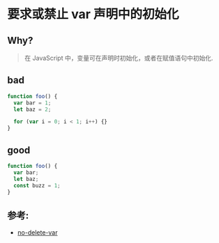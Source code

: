 # 要求或禁止 var 声明中的初始化

## Why?

> 在 JavaScript 中，变量可在声明时初始化，或者在赋值语句中初始化.

## bad

```js
function foo() {
  var bar = 1;
  let baz = 2;

  for (var i = 0; i < 1; i++) {}
}
```

## good

```js
function foo() {
  var bar;
  let baz;
  const buzz = 1;
}
```

## 参考:

- [no-delete-var](https://eslint.org/docs/rules/no-delete-var)
